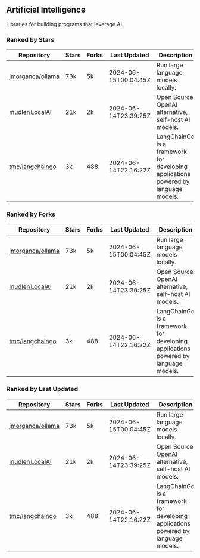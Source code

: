 ## Artificial Intelligence

Libraries for building programs that leverage AI.

### Ranked by Stars

| Repository | Stars | Forks | Last Updated | Description | 
|------------|-------|-------|--------------|-------------|
| [jmorganca/ollama](https://github.com/jmorganca/ollama) | 73k | 5k | 2024-06-15T00:04:45Z |  Run large language models locally. |
| [mudler/LocalAI](https://github.com/mudler/LocalAI) | 21k | 2k | 2024-06-14T23:39:25Z |  Open Source OpenAI alternative, self-host AI models. |
| [tmc/langchaingo](https://github.com/tmc/langchaingo) | 3k | 488 | 2024-06-14T22:16:22Z |  LangChainGo is a framework for developing applications powered by language models. |

### Ranked by Forks

| Repository | Stars | Forks | Last Updated | Description | 
|------------|-------|-------|--------------|-------------|
| [jmorganca/ollama](https://github.com/jmorganca/ollama) | 73k | 5k | 2024-06-15T00:04:45Z |  Run large language models locally. |
| [mudler/LocalAI](https://github.com/mudler/LocalAI) | 21k | 2k | 2024-06-14T23:39:25Z |  Open Source OpenAI alternative, self-host AI models. |
| [tmc/langchaingo](https://github.com/tmc/langchaingo) | 3k | 488 | 2024-06-14T22:16:22Z |  LangChainGo is a framework for developing applications powered by language models. |

### Ranked by Last Updated

| Repository | Stars | Forks | Last Updated | Description | 
|------------|-------|-------|--------------|-------------|
| [jmorganca/ollama](https://github.com/jmorganca/ollama) | 73k | 5k | 2024-06-15T00:04:45Z |  Run large language models locally. |
| [mudler/LocalAI](https://github.com/mudler/LocalAI) | 21k | 2k | 2024-06-14T23:39:25Z |  Open Source OpenAI alternative, self-host AI models. |
| [tmc/langchaingo](https://github.com/tmc/langchaingo) | 3k | 488 | 2024-06-14T22:16:22Z |  LangChainGo is a framework for developing applications powered by language models. |

